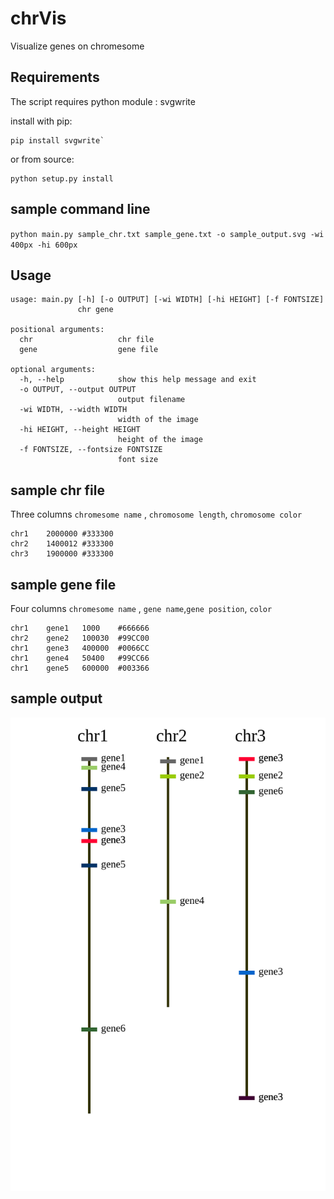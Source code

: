 # chrVis
Visualize genes on chromesome

## Requirements

The script requires python module : svgwrite

install with pip:

```
pip install svgwrite`
```

or from source:

```
python setup.py install
```

## sample command line

`python main.py sample_chr.txt sample_gene.txt -o sample_output.svg -wi 400px -hi 600px`

## Usage


```
usage: main.py [-h] [-o OUTPUT] [-wi WIDTH] [-hi HEIGHT] [-f FONTSIZE]
               chr gene

positional arguments:
  chr                   chr file
  gene                  gene file

optional arguments:
  -h, --help            show this help message and exit
  -o OUTPUT, --output OUTPUT
                        output filename
  -wi WIDTH, --width WIDTH
                        width of the image
  -hi HEIGHT, --height HEIGHT
                        height of the image
  -f FONTSIZE, --fontsize FONTSIZE
                        font size

```

## sample chr file

Three columns `chromesome name` , `chromosome length`, `chromosome color`


```
chr1    2000000 #333300
chr2    1400012 #333300
chr3    1900000 #333300
```


## sample gene file

Four columns `chromesome name` , `gene name`,`gene position`, `color`

```
chr1	gene1	1000	#666666
chr2	gene2	100030	#99CC00
chr1	gene3	400000	#0066CC
chr1	gene4	50400	#99CC66
chr1	gene5	600000	#003366
```

## sample output

![sample output](./sample_output.svg)
